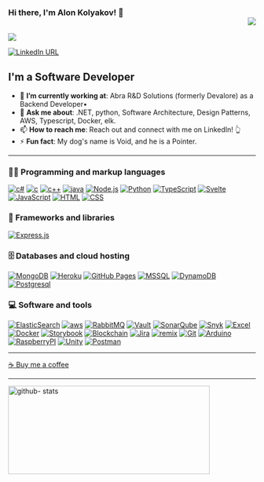 ### Hi there, I'm Alon Kolyakov! 👋 <div align = 'right'>![](https://komarev.com/ghpvc/?username=BloodShop&color=blue)</div>

<p>
  <img src="https://readme-typing-svg.demolab.com/?lines=Type+messages+everywhere!;Add+a+bio+to+your+profile!;Add+a+description+to+your+repo!;Make+your+readme+stand+out!&font=Fira%20Code&center=true&width=380&height=50&duration=4000&pause=1000">
</p>

[![LinkedIn URL](https://img.shields.io/static/v1?color=blue&label=linkedin&logo=linkedin&logoColor=white&style=for-the-badge&message=Connect)](https://www.linkedin.com/in/alon-kolyakov)

## **I'm a Software Developer**

- 🎯 **I’m currently working at**: Abra R&D Solutions (formerly Devalore) as a Backend Developer•
- 💬 **Ask me about**: .NET, python, Software Architecture, Design Patterns, AWS, Typescript, Docker, elk.
- 📫 **How to reach me**: Reach out and connect with me on LinkedIn! 👆
- ⚡ **Fun fact**: My dog's name is Void, and he is a Pointer.

---

### 👨‍💻 **Programming and markup languages**


<p>
 <a href="https://github.com/search?q=user%3ADenverCoder1+language%3Acsharp"><img alt="c#" src="https://img.shields.io/badge/csharp-9400D3.svg?logo=csharp&logoColor=white"></a>
 <a href="https://github.com/search?q=user%3ADenverCoder1+language%3Ac"><img alt="c" src="https://img.shields.io/badge/c-9400D3.svg"></a>
 <a href="https://github.com/search?q=user%3ADenverCoder1+language%3Acpp"><img alt="c++" src="https://img.shields.io/badge/cpp-9400D3.svg?logo=cpp&logoColor=white"></a>
   <a href="https://github.com/search?q=user%3ADenverCoder1+language%3Ajava"><img alt="java" src="https://img.shields.io/badge/java-f7f7f7.svg?logo=java&logoColor=white"></a>
 <a href="https://github.com/search?q=user%3ADenverCoder1+language%3Ajavascript"><img alt="Node.js" src="https://img.shields.io/badge/Node.js-43853D.svg?logo=node.js&logoColor=white"></a>
 <a href="https://github.com/search?q=user%3ADenverCoder1+language%3Apython"><img alt="Python" src="https://img.shields.io/badge/Python-14354C.svg?logo=python&logoColor=white"></a>
 <a href="https://github.com/search?q=user%3ADenverCoder1+language%3AtypeScript"><img alt="TypeScript" src="https://img.shields.io/badge/TypeScript-007ACC.svg?logo=typescript&logoColor=white"></a>
 <a href="https://github.com/search?q=user%3ADenverCoder1+language%3Asvelte"><img alt="Svelte" src="https://img.shields.io/badge/Svelte-4A4A55.svg?logo=svelte&logoColor=FF3E00"></a>
 <a href="https://github.com/search?q=user%3ADenverCoder1+language%3Ajavascript"><img alt="JavaScript" src="https://img.shields.io/badge/JavaScript-F7DF1E.svg?logo=javascript&logoColor=black"></a>
 <a href="https://github.com/search?q=user%3ADenverCoder1+language%3Ahtml"><img alt="HTML" src="https://img.shields.io/badge/HTML-E34F26.svg?logo=html5&logoColor=white"></a>
 <a href="https://github.com/search?q=user%3ADenverCoder1+language%3Acss"><img alt="CSS" src="https://img.shields.io/badge/CSS-1572B6.svg?logo=css3&logoColor=white"></a>
</p>

### 🧰 Frameworks and libraries

<p>
    <a href="#"><img alt="Express.js" src="https://img.shields.io/badge/Express.js-404d59.svg?logo=express&logoColor=white"></a>
</p>

### 🗄️ Databases and cloud hosting

<p>
  <a href="#"><img alt="MongoDB" src ="https://img.shields.io/badge/MongoDB-4ea94b.svg?logo=mongodb&logoColor=white"></a>
  <a href="#"><img alt="Heroku" src="https://img.shields.io/badge/Heroku-430098.svg?logo=heroku&logoColor=white"></a>
  <a href="#"><img alt="GitHub Pages" src="https://img.shields.io/badge/GitHub%20Pages-327FC7.svg?logo=github&logoColor=white"></a>   
  <a href="#"><img alt="MSSQL" src="https://img.shields.io/badge/MSSQL-CC2927.svg?logo=microsoft%20sql%20server&logoColor=white"></a> 
  <a href="#"><img alt="DynamoDB" src="https://img.shields.io/badge/DynamoDB-f7f7f7.svg?logo=dynamodb&logoColor=blue"></a>
  <a href="#"><img alt="Postgresql" src="https://img.shields.io/badge/Postgresql-f7f7f7.svg?logo=Postgresql&logoColor=blue"></a>
</p>

### 💻 Software and tools

<p>
    <a href="#"><img alt="ElasticSearch" src="https://img.shields.io/badge/elk-26beb3.svg?logo=elasticstack&logoColor=white"></a>
    <a href="#"><img alt="aws" src="https://img.shields.io/badge/aws-f68905.svg?logo=amazon%20web%20services&logoColor=white"></a>
    <a href="#"><img alt="RabbitMQ" src="https://img.shields.io/badge/RabbitMQ-f7f7f7.svg?logo=RabbitMQ&logoColor=f66302"></a>
    <a href="#"><img alt="Vault" src="https://img.shields.io/badge/vault-ffffff.svg?logo=vault&logoColor=080808"></a>
    <a href="#"><img alt="SonarQube" src="https://img.shields.io/badge/sonarQube-ffffff.svg?logo=sonarQube&logoColor=4993d3"></a>
    <a href="#"><img alt="Snyk" src="https://img.shields.io/badge/Snyk-9e0ad2.svg?logo=Snyk&logoColor=ffffff"></a>
    <a href="#"><img alt="Excel" src="https://img.shields.io/badge/excel-ffffff.svg?logo=excel&logoColor=3bc685"></a>
    <a href="#"><img alt="Docker" src="https://img.shields.io/badge/Docker-0db7ed?logo=Docker&logoColor=white"></a>
    <a href="#"><img alt="Storybook" src="https://img.shields.io/badge/Storybook-FF69B4.svg?logo=storybook&logoColor=white"></a>
    <a href="#"><img alt="Blockchain" src="https://img.shields.io/badge/Blockchain-000000?logo=bitcoin&logoColor=white"></a>
    <a href="#"><img alt="Jira" src="https://img.shields.io/badge/Jira-0052CC.svg?logo=Jira&logoColor=white"></a>
    <a href="#"><img alt="remix" src="https://img.shields.io/badge/remix-483D8B?logo=remix&logoColor=white"></a>
    <a href="#"><img alt="Git" src="https://img.shields.io/badge/Git-F05033.svg?logo=git&logoColor=white"></a> 
    <a href="#"><img alt="Arduino" src="https://img.shields.io/badge/Arduino-00979D.svg?logo=Arduino&logoColor=white"></a>
    <a href="#"><img alt="RaspberryPI" src="https://img.shields.io/badge/RaspberryPI-FFFFFF.svg?logo=Raspberrypi&logoColor=b51141"></a>
    <a href="#"><img alt="Unity" src="https://img.shields.io/badge/Unity-100000?logo=unity&logoColor=white"></a>
    <a href="#"><img alt="Postman" src="https://img.shields.io/badge/Postman-E34F26.svg?logo=Postman&logoColor=white"></a>
</p>

---

[☕ Buy me a coffee](https://ko-fi.com/alonkolyakov)

---
<a href="https://github.com/BloodShop">
  <img height="180em" width="410em" src="https://github-readme-stats-eight-theta.vercel.app/api?username=BloodShop&show_icons=true&theme=buefy&include_all_commits=true&count_private=true" alt="github- stats"/>
</a>
